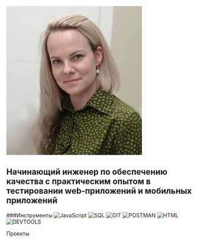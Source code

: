 ![Header](https://github.com/VeronikaPonaskova/VeronikaPonaskova/blob/main/assets/IMG_20230626_153404.jpg)

## Начинающий инженер по обеспечению качества с практическим опытом в тестировании web-приложений и мобильных приложений

###Инструменты
![JavaScript](https://img.shields.io/badge/-JavaScript-F0E68C?style=for-the-badge&logo 
)
![SQL](https://img.shields.io/badge/-SQL-F0E68C?style=for-the-badge&logo 
)
![GIT](https://img.shields.io/badge/-GIT-F0E68C?style=for-the-badge&logo 
)
![POSTMAN](https://img.shields.io/badge/-POSTMAN-F0E68C?style=for-the-badge&logo 
)
![HTML](https://img.shields.io/badge/-HTML-F0E68C?style=for-the-badge&logo 
)
![DEVTOOLS](https://img.shields.io/badge/-DEVTOOLS-F0E68C?style=for-the-badge&logo 
)

Проекты

